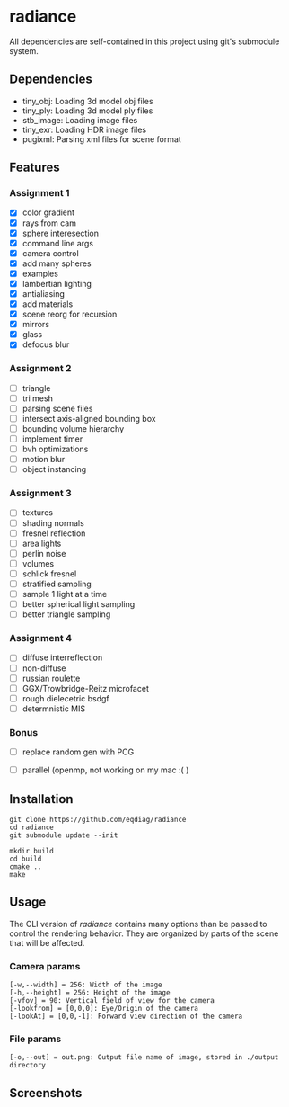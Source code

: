 # radiance





All dependencies are self-contained in this project using git's submodule system.

## Dependencies
- tiny_obj: Loading 3d model obj files
- tiny_ply: Loading 3d model ply files
- stb_image: Loading image files
- tiny_exr: Loading HDR image files
- pugixml: Parsing xml files for scene format


## Features
### Assignment 1
- [x] color gradient
- [x] rays from cam
- [x] sphere interesection
- [x] command line args
- [x] camera control
- [x] add many spheres
- [x] examples
- [x] lambertian lighting
- [x] antialiasing
- [x] add materials
- [x] scene reorg for recursion
- [x] mirrors
- [x] glass
- [x] defocus blur

### Assignment 2
- [ ] triangle
- [ ] tri mesh
- [ ] parsing scene files
- [ ] intersect axis-aligned bounding box
- [ ] bounding volume hierarchy
- [ ] implement timer
- [ ] bvh optimizations
- [ ] motion blur
- [ ] object instancing

### Assignment 3
- [ ] textures
- [ ] shading normals
- [ ] fresnel reflection
- [ ] area lights
- [ ] perlin noise
- [ ] volumes
- [ ] schlick fresnel
- [ ] stratified sampling
- [ ] sample 1 light at a time
- [ ] better spherical light sampling
- [ ] better triangle sampling

### Assignment 4
- [ ] diffuse interreflection
- [ ] non-diffuse 
- [ ] russian roulette
- [ ] GGX/Trowbridge-Reitz microfacet
- [ ] rough dielecetric bsdgf
- [ ] determnistic MIS

### Bonus
- [ ] replace random gen with PCG
- [ ] parallel (openmp, not working on my mac :( )


## Installation

```
git clone https://github.com/eqdiag/radiance
cd radiance
git submodule update --init

mkdir build
cd build
cmake ..
make
```

## Usage
The CLI version of *radiance* contains many options than be passed to control the rendering behavior.
They are organized by parts of the scene that will be affected.

### Camera params
```
[-w,--width] = 256: Width of the image 
[-h,--height] = 256: Height of the image
[-vfov] = 90: Vertical field of view for the camera 
[-lookfrom] = [0,0,0]: Eye/Origin of the camera 
[-lookAt] = [0,0,-1]: Forward view direction of the camera 
```
### File params
```
[-o,--out] = out.png: Output file name of image, stored in ./output directory
```

## Screenshots 